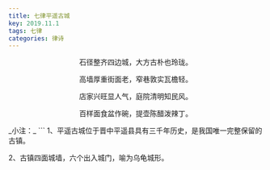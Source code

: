 ```yaml
---
title: 七律平遥古城
key: 2019.11.1
tags: 七律
categories: 律诗
---
```


<p align="center">石径整齐四边城，大方古朴也玲珑。
</p>
<p align="center">高墙厚重街面老，窄巷敦实瓦檐轻。
</p>
<p align="center">店家兴旺显人气，庭院清明知民风。
</p>
<p align="center">百样面食盆作碗，提壶陈醋泼辣丁。
</p>
_小注：_
```
1、平遥古城位于晋中平遥县具有三千年历史，是我国唯一完整保留的古镇。

2、古镇四面城墙，六个出入城门，喻为乌龟城形。

```